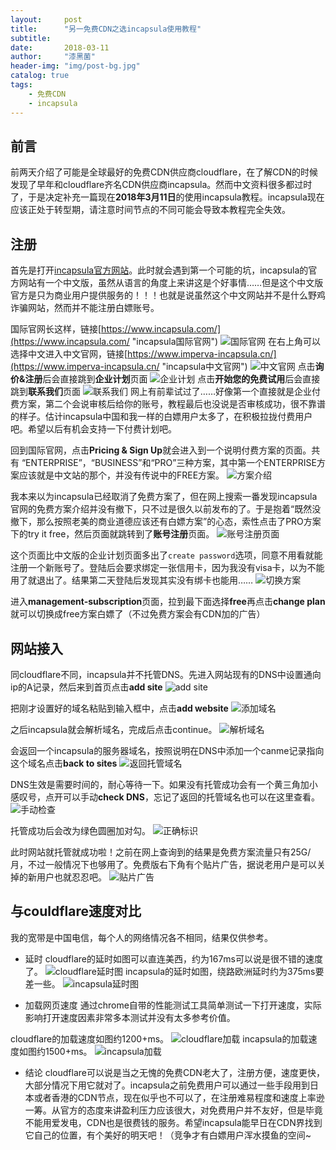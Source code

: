 ```yaml
---
layout:     post
title:      "另一免费CDN之选incapsula使用教程"
subtitle:   
date:       2018-03-11
author:     "漆黑菌"
header-img: "img/post-bg.jpg"
catalog: true
tags:
    - 免费CDN
    - incapsula
---
```


## 前言
前两天介绍了可能是全球最好的免费CDN供应商cloudflare，在了解CDN的时候发现了早年和cloudflare齐名CDN供应商incapsula。然而中文资料很多都过时了，于是决定补充一篇现在**2018年3月11日**的使用incapsula教程。incapsula现在应该正处于转型期，请注意时间节点的不同可能会导致本教程完全失效。

## 注册
首先是打开[incapsula官方网站](https://www.incapsula.com/ "incapsula官方网站")。此时就会遇到第一个可能的坑，incapsula的官方网站有一个中文版，虽然从语言的角度上来讲这是个好事情……但是这个中文版官方是只为商业用户提供服务的！！！也就是说虽然这个中文网站并不是什么野鸡诈骗网站，然而并不能注册白嫖账号。

国际官网长这样，链接[https://www.incapsula.com/](https://www.incapsula.com/ "incapsula国际官网")
![国际官网](https://cl.ly/3v2n2K162l07/download/Image%202018-03-11%20at%201.18.12%20AM.png)
在右上角可以选择中文进入中文官网，链接[https://www.imperva-incapsula.cn/](https://www.imperva-incapsula.cn/ "incapsula中文官网")
![中文官网](https://cl.ly/2A2O1q1m1m1X/download/Image%202018-03-11%20at%201.24.35%20AM.png)
点击**询价&注册**后会直接跳到**企业计划**页面
![企业计划](https://cl.ly/3u1r012G2b2n/download/Image%202018-03-11%20at%201.32.33%20AM.png%20AM.png)
点击**开始您的免费试用**后会直接跳到**联系我们**页面
![联系我们](https://cl.ly/2T0z2f2T1R3g/download/Image%202018-03-11%20at%201.33.24%20AM.png)
网上有前辈试过了……好像第一个直接就是企业付费方案，第二个会说审核后给你的账号，教程最后也没说是否审核成功，很不靠谱的样子。估计incapsula中国和我一样的白嫖用户太多了，在积极拉拢付费用户吧。希望以后有机会支持一下付费计划吧。

回到国际官网，点击**Pricing & Sign Up**就会进入到一个说明付费方案的页面。共有
“ENTERPRISE”，“BUSINESS”和“PRO”三种方案，其中第一个ENTERPRISE方案应该就是中文站的那个，并没有传说中的FREE方案。
![方案介绍](https://cl.ly/173D433M193w/download/Image%202018-03-11%20at%201.46.36%20AM.png)

我本来以为incapsula已经取消了免费方案了，但在网上搜索一番发现incapsula官网的免费方案介绍并没有撤下，只不过是很久以前发布的了。于是抱着“既然没撤下，那么按照老美的商业道德应该还有白嫖方案”的心态，索性点击了PRO方案下的try it free，然后页面就跳转到了**账号注册**页面。
![账号注册页面](https://cl.ly/2H0I0z1B3C3W/download/Image%202018-03-11%20at%201.49.44%20AM.png)

这个页面比中文版的企业计划页面多出了`create password`选项，同意不用看就能注册一个新账号了。登陆后会要求绑定一张信用卡，因为我没有visa卡，以为不能用了就退出了。结果第二天登陆后发现其实没有绑卡也能用……
![切换方案](https://cl.ly/0S3d2n0w451Z/download/Image%202018-03-11%20at%202.00.20%20AM.png)

进入**management-subscription**页面，拉到最下面选择**free**再点击**change plan**就可以切换成free方案白嫖了（不过免费方案会有CDN加的广告）

## 网站接入
同cloudflare不同，incapsula并不托管DNS。先进入网站现有的DNS中设置通向ip的A记录，然后来到首页点击**add site**
![add site](https://cl.ly/350Y222g2b09/download/Image%202018-03-11%20at%202.05.56%20AM.png)

把刚才设置好的域名粘贴到输入框中，点击**add website**
![添加域名](https://cl.ly/1J0H060L230q/download/Image%202018-03-11%20at%202.08.36%20AM.png)

之后incapsula就会解析域名，完成后点击continue。
![解析域名](https://cl.ly/023z3Y3T3F3x/download/Image%202018-03-11%20at%202.16.49%20AM.png)

会返回一个incapsula的服务器域名，按照说明在DNS中添加一个canme记录指向这个域名点击**back to sites**
![返回托管域名](https://cl.ly/2Y1d1h2C2l1L/download/03-11-2-22.jpg)

DNS生效是需要时间的，耐心等待一下。如果没有托管成功会有一个黄三角加小感叹号，点开可以手动**check DNS**，忘记了返回的托管域名也可以在这里查看。
![手动检查](https://cl.ly/3u3t1h0v0Y02/download/Image%202018-03-11%20at%202.29.24%20AM.png)

托管成功后会改为绿色圆圈加对勾。
![正确标识](https://cl.ly/1C3u3t3J1a0k/download/Image%202018-03-11%20at%202.31.25%20AM.png)

此时网站就托管就成功啦！之前在网上查询到的结果是免费方案流量只有25G/月，不过一般情况下也够用了。免费版右下角有个贴片广告，据说老用户是可以关掉的新用户也就忍忍吧。
![贴片广告](https://cl.ly/2j3i0v0u3B0f/download/Image%202018-03-11%20at%202.38.54%20AM.png)

## 与couldflare速度对比
我的宽带是中国电信，每个人的网络情况各不相同，结果仅供参考。

- 延时
cloudflare的延时如图可以直连美西，约为167ms可以说是很不错的速度了。
![cloudflare延时图](https://cl.ly/1s2q1Z0Y3d3a/download/Image%202018-03-11%20at%202.44.27%20AM.png)
incapsula的延时如图，绕路欧洲延时约为375ms要差一些。
![incapsula延时图](https://cl.ly/0m2q2f240P3d/download/Image%202018-03-11%20at%202.48.16%20AM.png)

- 加载网页速度
通过chrome自带的性能测试工具简单测试一下打开速度，实际影响打开速度因素非常多本测试并没有太多参考价值。

cloudflare的加载速度如图约1200+ms。
![cloudflare加载](https://cl.ly/2R471A1S1n2e/download/Image%202018-03-11%20at%202.52.08%20AM.png)
incapsula的加载速度如图约1500+ms。
![incapsula加载](https://cl.ly/2q2p1N0d0M2b/download/Image%202018-03-11%20at%202.54.46%20AM.png)

- 结论
cloudflare可以说是当之无愧的免费CDN老大了，注册方便，速度更快，大部分情况下用它就对了。incapsula之前免费用户可以通过一些手段用到日本或者香港的CDN节点，现在似乎也不可以了，在注册难易程度和速度上率逊一筹。从官方的态度来讲盈利压力应该很大，对免费用户并不友好，但是毕竟不能用爱发电，CDN也是很费钱的服务。希望incapsula能早日在CDN界找到它自己的位置，有个美好的明天吧！（竞争才有白嫖用户浑水摸鱼的空间~